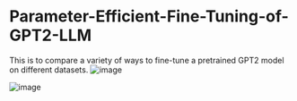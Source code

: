 # Parameter-Efficient-Fine-Tuning-of-GPT2-LLM
This is to compare a variety of ways to fine-tune a pretrained GPT2 model on different datasets.
![image](https://github.com/yiqiaoc11/Efficient-Fine-Tuning-of-GPT2-LLM/assets/30539007/dc8a9dfc-794d-47c1-8fe1-5cc75ba58cef)

![image](https://github.com/yiqiaoc11/Efficient-Fine-Tuning-of-GPT2-LLM/assets/30539007/46ef618b-8c13-4dad-ad1c-a263ac566387)

